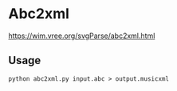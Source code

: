 # Abc2xml

https://wim.vree.org/svgParse/abc2xml.html

## Usage

```
python abc2xml.py input.abc > output.musicxml
```